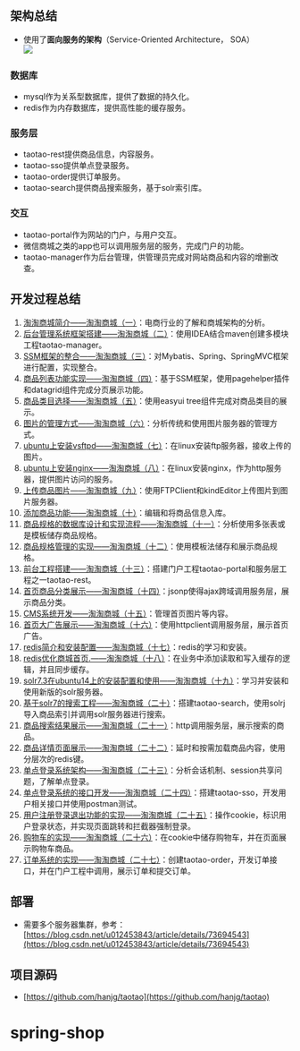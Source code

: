 ## 架构总结 ##
- 使用了**面向服务的架构**（Service-Oriented Architecture， SOA）<br>![](https://img-blog.csdn.net/20180423164420102)

### 数据库 ###
- mysql作为关系型数据库，提供了数据的持久化。
- redis作为内存数据库，提供高性能的缓存服务。


### 服务层 ###
- taotao-rest提供商品信息，内容服务。
- taotao-sso提供单点登录服务。
- taotao-order提供订单服务。
- taotao-search提供商品搜索服务，基于solr索引库。

### 交互 ###
- taotao-portal作为网站的门户，与用户交互。
- 微信商城之类的app也可以调用服务层的服务，完成门户的功能。
- taotao-manager作为后台管理，供管理员完成对网站商品和内容的增删改查。

## 开发过程总结 ##
1. [淘淘商城简介——淘淘商城（一）](https://blog.csdn.net/qq_40369829/article/details/79515237)：电商行业的了解和商城架构的分析。
2. [后台管理系统框架搭建——淘淘商城（二）](https://blog.csdn.net/qq_40369829/article/details/79515255——淘淘商城（二）)：使用IDEA结合maven创建多模块工程taotao-manager。
3. [SSM框架的整合——淘淘商城（三）](https://blog.csdn.net/qq_40369829/article/details/79515268)：对Mybatis、Spring、SpringMVC框架进行配置，实现整合。
4. [商品列表功能实现——淘淘商城（四）](https://blog.csdn.net/qq_40369829/article/details/79515278)：基于SSM框架，使用pagehelper插件和datagrid组件完成分页展示功能。
5. [商品类目选择——淘淘商城（五）](https://blog.csdn.net/qq_40369829/article/details/79515291)：使用easyui tree组件完成对商品类目的展示。
6. [图片的管理方式——淘淘商城（六）](https://blog.csdn.net/qq_40369829/article/details/79515349)：分析传统和使用图片服务器的管理方式。
7. [ubuntu上安装vsftpd——淘淘商城（七）](https://blog.csdn.net/qq_40369829/article/details/79515361)：在linux安装ftp服务器，接收上传的图片。
8. [ubuntu上安装nginx——淘淘商城（八）](https://blog.csdn.net/qq_40369829/article/details/79515383)：在linux安装nginx，作为http服务器，提供图片访问的服务。
9. [上传商品图片——淘淘商城（九）](https://blog.csdn.net/qq_40369829/article/details/79515562)：使用FTPClient和kindEditor上传图片到图片服务器。 
10. [添加商品功能——淘淘商城（十）](https://blog.csdn.net/qq_40369829/article/details/79515577)：编辑和将商品信息入库。
11. [商品规格的数据库设计和实现流程——淘淘商城（十一）](https://blog.csdn.net/qq_40369829/article/details/79515596)：分析使用多张表或是模板储存商品规格。
12. [商品规格管理的实现——淘淘商城（十二）](https://blog.csdn.net/qq_40369829/article/details/79515608)：使用模板法储存和展示商品规格。
13. [前台工程搭建——淘淘商城（十三）](https://blog.csdn.net/qq_40369829/article/details/79674013)：搭建门户工程taotao-portal和服务层工程之一taotao-rest。
14. [首页商品分类展示——淘淘商城（十四）](https://blog.csdn.net/qq_40369829/article/details/79674028)：jsonp使得ajax跨域调用服务层，展示商品分类。
15. [CMS系统开发——淘淘商城（十五）](https://blog.csdn.net/qq_40369829/article/details/79814698)：管理首页图片等内容。
16. [首页大广告展示——淘淘商城（十六）](https://blog.csdn.net/qq_40369829/article/details/79814842)：使用httpclient调用服务层，展示首页广告。
17. [redis简介和安装配置——淘淘商城（十七）](https://blog.csdn.net/qq_40369829/article/details/79824618)：redis的学习和安装。
18. [redis优化商城首页.——淘淘商城（十八）](https://blog.csdn.net/qq_40369829/article/details/79824676)：在业务中添加读取和写入缓存的逻辑，并且同步缓存。
19. [solr7.3在ubuntu14上的安装配置和使用——淘淘商城（十九）](https://blog.csdn.net/qq_40369829/article/details/79926799)：学习并安装和使用新版的solr服务器。
20. [基于solr7的搜索工程——淘淘商城（二十）](https://blog.csdn.net/qq_40369829/article/details/79927003)：搭建taotao-search，使用solrj导入商品索引并调用solr服务器进行搜索。
21. [商品搜索结果展示——淘淘商城（二十一）](https://blog.csdn.net/qq_40369829/article/details/79948146)：http调用服务层，展示搜索的商品。
22. [商品详情页面展示——淘淘商城（二十二）](https://blog.csdn.net/qq_40369829/article/details/79948164)：延时和按需加载商品内容，使用分层次的redis键。
23. [单点登录系统架构——淘淘商城（二十三）](https://blog.csdn.net/qq_40369829/article/details/80024572)：分析会话机制、session共享问题，了解单点登录。
24. [单点登录系统的接口开发——淘淘商城（二十四）](https://blog.csdn.net/qq_40369829/article/details/80024669)：搭建taotao-sso，开发用户相关接口并使用postman测试。
25. [用户注册登录退出功能的实现——淘淘商城（二十五）](https://blog.csdn.net/qq_40369829/article/details/80024973)：操作cookie，标识用户登录状态，并实现页面跳转和拦截器强制登录。
26. [购物车的实现——淘淘商城（二十六）](https://blog.csdn.net/qq_40369829/article/details/80047469)：在cookie中储存购物车，并在页面展示购物车商品。
27. [订单系统的实现——淘淘商城（二十七）](https://blog.csdn.net/qq_40369829/article/details/80054160)：创建taotao-order，开发订单接口，并在门户工程中调用，展示订单和提交订单。

## 部署 ##
- 需要多个服务器集群，参考：[https://blog.csdn.net/u012453843/article/details/73694543](https://blog.csdn.net/u012453843/article/details/73694543)

## 项目源码 ##
- [https://github.com/hanjg/taotao](https://github.com/hanjg/taotao)
# spring-shop
